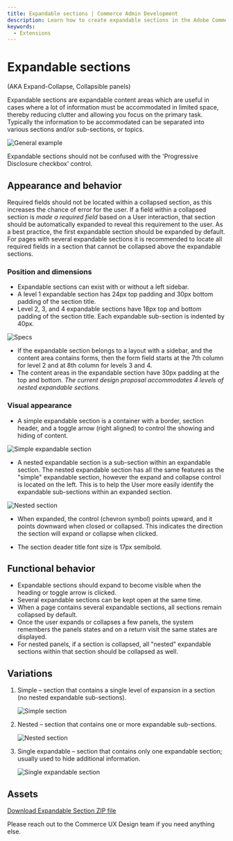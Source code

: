 ```yaml
---
title: Expandable sections | Commerce Admin Development
description: Learn how to create expandable sections in the Adobe Commerce and Magento Open Source Admin application.
keywords:
  - Extensions
---
```


# Expandable sections

(AKA Expand-Collapse, Collapsible panels)

Expandable sections are expandable content areas which are useful in cases where a lot of information must be accommodated in limited space, thereby reducing clutter and allowing you focus on the primary task. Typically the information to be accommodated can be separated into various sections and/or sub-sections, or topics.

![General example](../../_images/pattern-library/example_general.png)

<InlineAlert variant="info" />

Expandable sections should not be confused with the 'Progressive Disclosure checkbox' control.

## Appearance and behavior

Required fields should not be located within a collapsed section, as this increases the chance of error for the user. If a field within a collapsed section is _made a required field_ based on a User interaction, that section should be automatically expanded to reveal this requirement to the user. As a best practice, the first expandable section should be expanded by default. For pages with several expandable sections it is recommended to locate all required fields in a section that cannot be collapsed above the expandable sections.

### Position and dimensions

*  Expandable sections can exist with or without a left sidebar.
*  A level 1 expandable section has 24px top padding and 30px bottom padding of the section title.
*  Level 2, 3, and 4 expandable sections have 18px top and bottom padding of the section title. Each expandable sub-section is indented by 40px.

  ![Specs](../../_images/pattern-library/specs.png)

*  If the expandable section belongs to a layout with a sidebar, and the content area contains forms, then the form field starts at the 7th column for level 2 and at 8th column for levels 3 and 4.
*  The content areas in the expandable section have 30px padding at the top and bottom. _The current design proposal accommodates 4 levels of nested expandable sections._

### Visual appearance

*  A simple expandable section is a container with a border, section header, and a toggle arrow (right aligned) to control the showing and hiding of content.

  ![Simple expandable section](../../_images/pattern-library/simple.png)

*  A nested expandable section is a sub-section within an expandable section. The nested expandable section has all the same features as the "simple" expandable section, however the expand and collapse control is located on the left. This is to help the User more easily identify the expandable sub-sections within an expanded section.

  ![Nested section](../../_images/pattern-library/nested.png)

*  When expanded, the control (chevron symbol) points upward, and it points downward when closed or collapsed. This indicates the direction the section will expand or collapse when clicked.

*  The section deader title font size is 17px semibold.

## Functional behavior

*  Expandable sections should expand to become visible when the heading or toggle arrow is clicked.
*  Several expandable sections can be kept open at the same time.
*  When a page contains several expandable sections, all sections remain collapsed by default.
*  Once the user expands or collapses a few panels, the system remembers the panels states and on a return visit the same states are displayed.
*  For nested panels, if a section is collapsed, all "nested" expandable sections within that section should be collapsed as well.

## Variations

1. Simple – section that contains a single level of expansion in a section (no nested expandable sub-sections).

   ![Simple section](../../_images/pattern-library/simple_exp.png)

1. Nested – section that contains one or more expandable sub-sections.

   ![Nested section](../../_images/pattern-library/nested_exp.png)

1. Single expandable – section that contains only one expandable section; usually used to hide additional information.

   ![Single expandable section](../../_images/pattern-library/single_exp.png)

## Assets

[Download Expandable Section ZIP file](https://devdocs.magento.com/download/Magento_expandable_section.zip)

Please reach out to the Commerce UX Design team if you need anything else.
